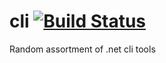 # cli [![Build Status](https://travis-ci.org/jasonsch/cli.svg?branch=master)](https://travis-ci.org/jasonsch/cli)
Random assortment of .net cli tools

